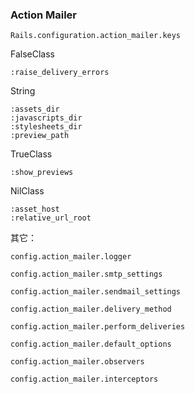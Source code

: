 ### Action Mailer

`Rails.configuration.action_mailer.keys`

FalseClass

```
:raise_delivery_errors
```

String

```
:assets_dir
:javascripts_dir
:stylesheets_dir
:preview_path
```

TrueClass

```
:show_previews
```

NilClass

```
:asset_host
:relative_url_root
```

其它：

```
config.action_mailer.logger

config.action_mailer.smtp_settings

config.action_mailer.sendmail_settings

config.action_mailer.delivery_method

config.action_mailer.perform_deliveries

config.action_mailer.default_options

config.action_mailer.observers

config.action_mailer.interceptors
```
